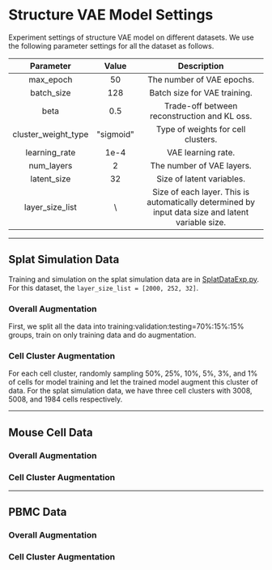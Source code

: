 # Structure VAE Model Settings

Experiment settings of structure VAE model on different datasets. We use the following parameter settings for all the dataset as follows.

|      Parameter      |      Value      |                                              Description                                              |
|:-------------------:|:---------------:|:-----------------------------------------------------------------------------------------------------:|
|      max_epoch      |        50       |                                       The number of VAE epochs.                                       |
|      batch_size     |       128       |                                      Batch size for VAE training.                                     |
|         beta        |       0.5       |                              Trade-off between reconstruction and KL oss.                             |
| cluster_weight_type |    "sigmoid"    |                                   Type of weights for cell clusters.                                  |
|    learning_rate    |       1e-4      |                                           VAE learning rate.                                          |
|      num_layers     |        2        |                                       The number of VAE layers.                                       |
|     latent_size     |        32       |                                       Size of latent variables.                                       |
|   layer_size_list   | \ | Size of each layer. This is automatically determined by input    data size and latent variable size.  |

-----------------------------------

## Splat Simulation Data

Training and simulation on the splat simulation data are in [SplatDataExp.py](SplatDataExp.py). For this dataset, the
`layer_size_list = [2000, 252, 32]`.

### Overall Augmentation

First, we split all the data into training:validation:testing=70%:15%:15% groups, train on only training data and do 
augmentation.   

### Cell Cluster Augmentation

For each cell cluster, randomly sampling 50%, 25%, 10%, 5%, 3%, and 1% of cells for model training and let the trained 
model augment this cluster of data. For the splat simulation data, we have three cell clusters with 3008, 5008, and 1984
cells respectively.  

-----------------------------------

## Mouse Cell Data

### Overall Augmentation

### Cell Cluster Augmentation

-----------------------------------

## PBMC Data

### Overall Augmentation

### Cell Cluster Augmentation